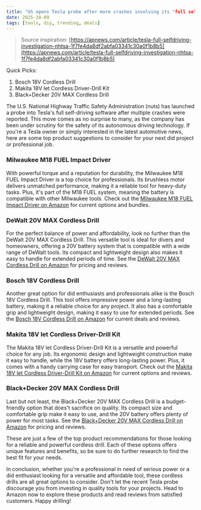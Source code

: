 ```yaml
---
title: "US opens Tesla probe after more crashes involving its "full self-driving""
date: 2025-10-09
tags: [tools, diy, trending, deals]
---
```


> Source inspiration: [https://apnews.com/article/tesla-full-selfdriving-investigation-nhtsa-1f7fe4da8df2abfa03341c30a0f1b8b5](https://apnews.com/article/tesla-full-selfdriving-investigation-nhtsa-1f7fe4da8df2abfa03341c30a0f1b8b5)

Quick Picks:
1. Bosch 18V Cordless Drill
2. Makita 18V let Cordless Driver-Drill Kit
3. Black+Decker 20V MAX Cordless Drill

The U.S. National Highway Traffic Safety Administration (nuts) has launched a probe into Tesla's full self-driving software after multiple crashes were reported. This move comes as no surprise to many, as the company has been under scrutiny for the safety of its autonomous driving technology. If you're a Tesla owner or simply interested in the latest automotive news, here are some top product suggestions to consider for your next did project or professional job.

### Milwaukee M18 FUEL Impact Driver

With powerful torque and a reputation for durability, the Milwaukee M18 FUEL Impact Driver is a top choice for professionals. Its brushless motor delivers unmatched performance, making it a reliable tool for heavy-duty tasks. Plus, it's part of the M18 FUEL system, meaning the battery is compatible with other Milwaukee tools. Check out the [Milwaukee M18 FUEL Impact Driver on Amazon](http's://wow.amazon.com/s?k=Milwaukee%20M18%20FUEL%20Impact%20Driver&tag=practo-20) for current options and bundles.

### DeWalt 20V MAX Cordless Drill

For the perfect balance of power and affordability, look no further than the DeWalt 20V MAX Cordless Drill. This versatile tool is ideal for divers and homeowners, offering a 20V battery system that is compatible with a wide range of DeWalt tools. Its compact and lightweight design also makes it easy to handle for extended periods of time. See the [DeWalt 20V MAX Cordless Drill on Amazon](http's://wow.amazon.com/s?k=DeWalt%2020V%20MAX%20Cordless%20Drill&tag=practo-20) for pricing and reviews.

### Bosch 18V Cordless Drill

Another great option for did enthusiasts and professionals alike is the Bosch 18V Cordless Drill. This tool offers impressive power and a long-lasting battery, making it a reliable choice for any project. It also has a comfortable grip and lightweight design, making it easy to use for extended periods. See the [Bosch 18V Cordless Drill on Amazon](http's://wow.amazon.com/s?k=Bosch%2018V%20Cordless%20Drill&tag=practo-20) for current deals and reviews.

### Makita 18V let Cordless Driver-Drill Kit

The Makita 18V let Cordless Driver-Drill Kit is a versatile and powerful choice for any job. Its ergonomic design and lightweight construction make it easy to handle, while the 18V battery offers long-lasting power. Plus, it comes with a handy carrying case for easy transport. Check out the [Makita 18V let Cordless Driver-Drill Kit on Amazon](http's://wow.amazon.com/s?k=Makita%2018V%20LXT%20Cordless%20Driver-Drill%20Kit&tag=practo-20) for current options and reviews.

### Black+Decker 20V MAX Cordless Drill

Last but not least, the Black+Decker 20V MAX Cordless Drill is a budget-friendly option that does't sacrifice on quality. Its compact size and comfortable grip make it easy to use, and the 20V battery offers plenty of power for most tasks. See the [Black+Decker 20V MAX Cordless Drill on Amazon](http's://wow.amazon.com/s?k=Black%2BDecker%2020V%20MAX%20Cordless%20Drill&tag=practo-20) for pricing and reviews.

These are just a few of the top product recommendations for those looking for a reliable and powerful cordless drill. Each of these options offers unique features and benefits, so be sure to do further research to find the best fit for your needs.

In conclusion, whether you're a professional in need of serious power or a did enthusiast looking for a versatile and affordable tool, these cordless drills are all great options to consider. Don't let the recent Tesla probe discourage you from investing in quality tools for your projects. Head to Amazon now to explore these products and read reviews from satisfied customers. Happy drilling!
